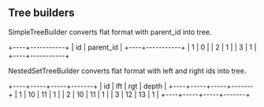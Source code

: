 ## Tree builders
SimpleTreeBuilder converts flat format with parent_id into tree.

+----+-----------+
| id | parent_id |
+----+-----------+
|  1 |         0 |
|  2 |         1 |
|  3 |         1 |
+----+-----------+

NestedSetTreeBuilder converts flat format with left and right ids into tree.

+----+-----+-----+-------+
| id | lft | rgt | depth |
+----+-----+-----+-------+
|  1 |  10 |  11 |     1 |
|  2 |  10 |  11 |     1 |
|  3 |  12 |  13 |     1 |
+----+-----+-----+-------+